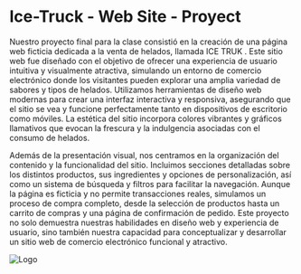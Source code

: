 
# Ice-Truck - Web Site - Proyect

Nuestro proyecto final para la clase consistió en la creación de una página web ficticia dedicada a la venta de helados, llamada ICE TRUK . Este sitio web fue diseñado con el objetivo de ofrecer una experiencia de usuario intuitiva y visualmente atractiva, simulando un entorno de comercio electrónico donde los visitantes pueden explorar una amplia variedad de sabores y tipos de helados. Utilizamos herramientas de diseño web modernas para crear una interfaz interactiva y responsiva, asegurando que el sitio se vea y funcione perfectamente tanto en dispositivos de escritorio como móviles. La estética del sitio incorpora colores vibrantes y gráficos llamativos que evocan la frescura y la indulgencia asociadas con el consumo de helados.

Además de la presentación visual, nos centramos en la organización del contenido y la funcionalidad del sitio. Incluimos secciones detalladas sobre los distintos productos, sus ingredientes y opciones de personalización, así como un sistema de búsqueda y filtros para facilitar la navegación. Aunque la página es ficticia y no permite transacciones reales, simulamos un proceso de compra completo, desde la selección de productos hasta un carrito de compras y una página de confirmación de pedido. Este proyecto no solo demuestra nuestras habilidades en diseño web y experiencia de usuario, sino también nuestra capacidad para conceptualizar y desarrollar un sitio web de comercio electrónico funcional y atractivo.


![Logo](https://repositorio.umariana.edu.co/themes/Mirage2//images/logo.png)

